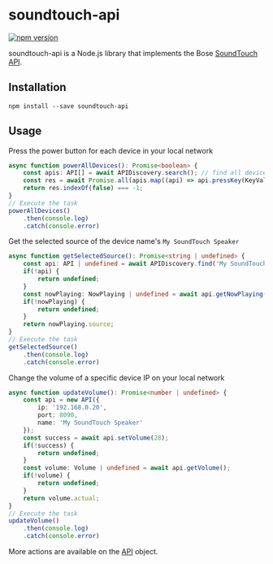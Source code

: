 # soundtouch-api

[![npm version](https://badge.fury.io/js/soundtouch-api.svg)](https://badge.fury.io/js/soundtouch-api)

soundtouch-api is a Node.js library that implements the Bose
[SoundTouch API](https://developer.bose.com/guides/bose-soundtouch-api/bose-soundtouch-api-reference).

## Installation
`npm install --save soundtouch-api`

## Usage

Press the power button for each device in your local network

```typescript
async function powerAllDevices(): Promise<boolean> {
    const apis: API[] = await APIDiscovery.search(); // find all devices in the local network
    const res = await Promise.all(apis.map((api) => api.pressKey(KeyValue.power)));
    return res.indexOf(false) === -1;
}
// Execute the task
powerAllDevices()
    .then(console.log)
    .catch(console.error)
```

Get the selected source of the device name's `My SoundTouch Speaker`

```typescript
async function getSelectedSource(): Promise<string | undefined> {
    const api: API | undefined = await APIDiscovery.find('My SoundTouch Speaker');
    if(!api) {
        return undefined;
    }
    const nowPlaying: NowPlaying | undefined = await api.getNowPlaying();
    if(!nowPlaying) {
        return undefined;
    }
    return nowPlaying.source;
}
// Execute the task
getSelectedSource()
    .then(console.log)
    .catch(console.error)
```

Change the volume of a specific device IP on your local network

```typescript
async function updateVolume(): Promise<number | undefined> {
    const api = new API({
        ip: '192.168.0.20',
        port: 8090,
        name: 'My SoundTouch Speaker'
    });
    const success = await api.setVolume(28);
    if(!success) {
        return undefined;
    }
    const volume: Volume | undefined = await api.getVolume();
    if(!volume) {
        return undefined;
    }
    return volume.actual;
}
// Execute the task
updateVolume()
    .then(console.log)
    .catch(console.error)
```

More actions are available on the [API](src/api.ts) object.

